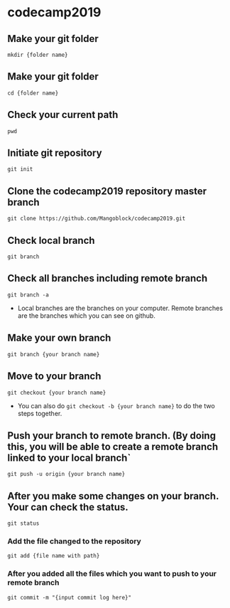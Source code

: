 # codecamp2019


## Make your git folder

`mkdir {folder name}`

## Make your git folder

`cd {folder name}`


## Check your current path

`pwd`


## Initiate git repository

`git init`

## Clone the codecamp2019 repository master branch

`git clone https://github.com/Mangoblock/codecamp2019.git`

## Check local branch

`git branch`

## Check all branches including remote branch

`git branch -a`

* Local branches are the branches on your computer. Remote branches are the branches which you can see on github.

## Make your own branch

`git branch {your branch name}`

## Move to your branch

`git checkout {your branch name}`


* You can also do `git checkout -b {your branch name}` to do the two steps together.

## Push your branch to remote branch. (By doing this, you will be able to create a remote branch linked to your local branch`

`git push -u origin {your branch name}`

## After you make some changes on your branch. Your can check the status.

`git status`


### Add the file changed to the repository

`git add {file name with path}`

### After you added all the files which you want to push to your remote branch

`git commit -m "{input commit log here}"`






